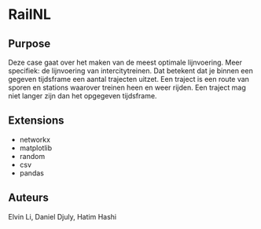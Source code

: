 # RailNL

## Purpose
Deze case gaat over het maken van de meest optimale lijnvoering. Meer specifiek: de lijnvoering van intercitytreinen. Dat betekent dat je binnen een gegeven tijdsframe een aantal trajecten uitzet. Een traject is een route van sporen en stations waarover treinen heen en weer rijden. Een traject mag niet langer zijn dan het opgegeven tijdsframe.

## Extensions
- networkx
- matplotlib
- random
- csv
- pandas

## Auteurs
Elvin Li, Daniel Djuly, Hatim Hashi